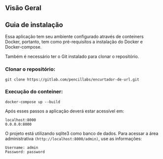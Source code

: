 ## Visão Geral

## Guia de instalação

Essa aplicação tem seu ambiente configurado através de conteiners Docker, portanto, tem como pré-requisitos a instalação do Docker e Docker-compose.

Também é necessário ter o Git instalado para clonar o repositório.

### Clonar o repositório:

```
git clone https://gitlab.com/pencillabs/encurtador-de-url.git
```

### Execução do conteiner:

```
docker-compose up --build
```

Após esses passos a aplicação deverá estar acessível em:

```
localhost:8000
0.0.0.0:8000
```

O projeto está utilizando sqlite3 como banco de dados.
Para acessar a área administrativa ```(http://localhost:8000/admin)```, use as informações:

```
Username: admin
Password: password
```